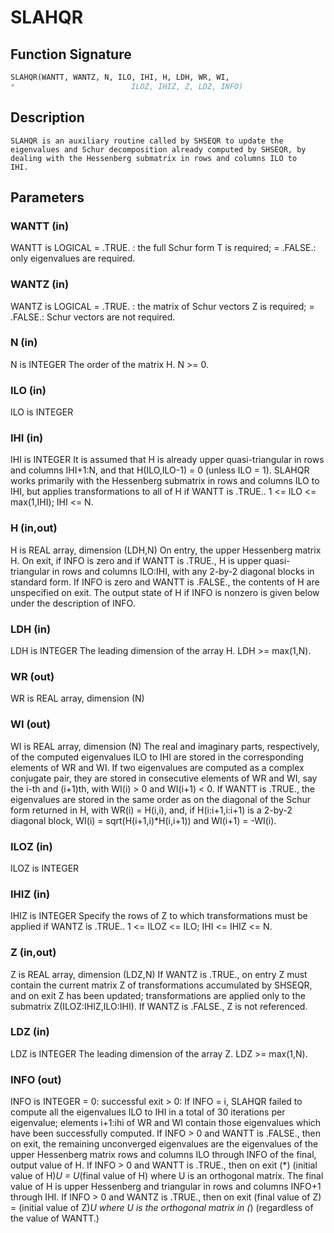 # SLAHQR

## Function Signature

```fortran
SLAHQR(WANTT, WANTZ, N, ILO, IHI, H, LDH, WR, WI,
*                          ILOZ, IHIZ, Z, LDZ, INFO)
```

## Description


    SLAHQR is an auxiliary routine called by SHSEQR to update the
    eigenvalues and Schur decomposition already computed by SHSEQR, by
    dealing with the Hessenberg submatrix in rows and columns ILO to
    IHI.

## Parameters

### WANTT (in)

WANTT is LOGICAL = .TRUE. : the full Schur form T is required; = .FALSE.: only eigenvalues are required.

### WANTZ (in)

WANTZ is LOGICAL = .TRUE. : the matrix of Schur vectors Z is required; = .FALSE.: Schur vectors are not required.

### N (in)

N is INTEGER The order of the matrix H. N >= 0.

### ILO (in)

ILO is INTEGER

### IHI (in)

IHI is INTEGER It is assumed that H is already upper quasi-triangular in rows and columns IHI+1:N, and that H(ILO,ILO-1) = 0 (unless ILO = 1). SLAHQR works primarily with the Hessenberg submatrix in rows and columns ILO to IHI, but applies transformations to all of H if WANTT is .TRUE.. 1 <= ILO <= max(1,IHI); IHI <= N.

### H (in,out)

H is REAL array, dimension (LDH,N) On entry, the upper Hessenberg matrix H. On exit, if INFO is zero and if WANTT is .TRUE., H is upper quasi-triangular in rows and columns ILO:IHI, with any 2-by-2 diagonal blocks in standard form. If INFO is zero and WANTT is .FALSE., the contents of H are unspecified on exit. The output state of H if INFO is nonzero is given below under the description of INFO.

### LDH (in)

LDH is INTEGER The leading dimension of the array H. LDH >= max(1,N).

### WR (out)

WR is REAL array, dimension (N)

### WI (out)

WI is REAL array, dimension (N) The real and imaginary parts, respectively, of the computed eigenvalues ILO to IHI are stored in the corresponding elements of WR and WI. If two eigenvalues are computed as a complex conjugate pair, they are stored in consecutive elements of WR and WI, say the i-th and (i+1)th, with WI(i) > 0 and WI(i+1) < 0. If WANTT is .TRUE., the eigenvalues are stored in the same order as on the diagonal of the Schur form returned in H, with WR(i) = H(i,i), and, if H(i:i+1,i:i+1) is a 2-by-2 diagonal block, WI(i) = sqrt(H(i+1,i)*H(i,i+1)) and WI(i+1) = -WI(i).

### ILOZ (in)

ILOZ is INTEGER

### IHIZ (in)

IHIZ is INTEGER Specify the rows of Z to which transformations must be applied if WANTZ is .TRUE.. 1 <= ILOZ <= ILO; IHI <= IHIZ <= N.

### Z (in,out)

Z is REAL array, dimension (LDZ,N) If WANTZ is .TRUE., on entry Z must contain the current matrix Z of transformations accumulated by SHSEQR, and on exit Z has been updated; transformations are applied only to the submatrix Z(ILOZ:IHIZ,ILO:IHI). If WANTZ is .FALSE., Z is not referenced.

### LDZ (in)

LDZ is INTEGER The leading dimension of the array Z. LDZ >= max(1,N).

### INFO (out)

INFO is INTEGER = 0: successful exit > 0: If INFO = i, SLAHQR failed to compute all the eigenvalues ILO to IHI in a total of 30 iterations per eigenvalue; elements i+1:ihi of WR and WI contain those eigenvalues which have been successfully computed. If INFO > 0 and WANTT is .FALSE., then on exit, the remaining unconverged eigenvalues are the eigenvalues of the upper Hessenberg matrix rows and columns ILO through INFO of the final, output value of H. If INFO > 0 and WANTT is .TRUE., then on exit (*) (initial value of H)*U = U*(final value of H) where U is an orthogonal matrix. The final value of H is upper Hessenberg and triangular in rows and columns INFO+1 through IHI. If INFO > 0 and WANTZ is .TRUE., then on exit (final value of Z) = (initial value of Z)*U where U is the orthogonal matrix in (*) (regardless of the value of WANTT.)

